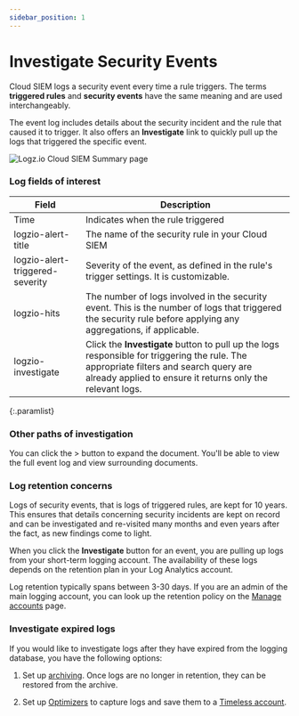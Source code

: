 ```yaml
---
sidebar_position: 1
---
```



# Investigate Security Events


Cloud SIEM logs a security event every time a rule triggers. The terms **triggered rules** and **security events** have the same meaning and are used interchangeably.

The event log includes details about the security incident and the rule that caused it to trigger. It also offers an **Investigate** link to quickly pull up the logs that triggered the specific event.

![Logz.io Cloud SIEM Summary page](https://dytvr9ot2sszz.cloudfront.net/logz-docs/security-analytics/investigate-600px.png)

### Log fields of interest

| Field | Description |
|--|--|
| Time | Indicates when the rule triggered|
| logzio-alert-title | The name of the security rule in your Cloud SIEM |
| logzio-alert-triggered-severity | Severity of the event, as defined in the rule's trigger settings. It is customizable. |
| logzio-hits | The number of logs involved in the security event. This is the number of logs that triggered the security rule before applying any aggregations, if applicable. |
| logzio-investigate | Click the **Investigate** button to pull up the logs responsible for triggering the rule. The appropriate filters and search query are already applied to ensure it returns only the relevant logs. |
{:.paramlist}


### Other paths of investigation

You can click the >**<i class="fas fa-angle-right"></i>** button to expand the document. You'll be able to view the full event log and view surrounding documents.

### Log retention concerns

Logs of security events, that is logs of triggered rules, are kept for 10 years. This ensures that details concerning security incidents are kept on record and can be investigated and re-visited many months and even years after the fact, as new findings come to light.

When you click the **Investigate** button for an event, you are pulling up logs from your short-term logging account. The availability of these logs depends on the retention plan in your Log Analytics account.

Log retention typically spans between 3-30 days. If you are an admin of the main logging account, you can look up the retention policy on the [Manage accounts](https://app.logz.io/#/dashboard/settings/manage-accounts) page.

### Investigate expired logs

If you would like to investigate logs after they have expired from the logging database, you have the following options:

1. Set up [archiving](/user-guide/archive-and-restore/). Once logs are no longer in retention, they can be restored from the archive.

2. Set up [Optimizers](/user-guide/optimizers/configure-optimizers.html) to capture logs and save them to a [Timeless account](/user-guide/accounts/manage-the-main-account-and-sub-accounts.html#timeless).
